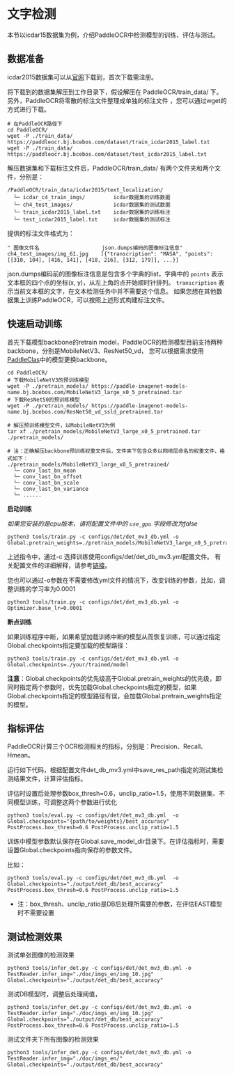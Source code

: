 # 文字检测

本节以icdar15数据集为例，介绍PaddleOCR中检测模型的训练、评估与测试。

## 数据准备
icdar2015数据集可以从[官网](https://rrc.cvc.uab.es/?ch=4&com=downloads)下载到，首次下载需注册。

将下载到的数据集解压到工作目录下，假设解压在 PaddleOCR/train_data/ 下。另外，PaddleOCR将零散的标注文件整理成单独的标注文件
，您可以通过wget的方式进行下载。
```
# 在PaddleOCR路径下
cd PaddleOCR/
wget -P ./train_data/  https://paddleocr.bj.bcebos.com/dataset/train_icdar2015_label.txt
wget -P ./train_data/  https://paddleocr.bj.bcebos.com/dataset/test_icdar2015_label.txt
```

解压数据集和下载标注文件后，PaddleOCR/train_data/ 有两个文件夹和两个文件，分别是：
```
/PaddleOCR/train_data/icdar2015/text_localization/
  └─ icdar_c4_train_imgs/         icdar数据集的训练数据
  └─ ch4_test_images/             icdar数据集的测试数据
  └─ train_icdar2015_label.txt    icdar数据集的训练标注
  └─ test_icdar2015_label.txt     icdar数据集的测试标注
```

提供的标注文件格式为：
```
" 图像文件名                    json.dumps编码的图像标注信息"
ch4_test_images/img_61.jpg    [{"transcription": "MASA", "points": [[310, 104], [416, 141], [418, 216], [312, 179]], ...}]
```
json.dumps编码前的图像标注信息是包含多个字典的list，字典中的 `points` 表示文本框的四个点的坐标(x, y)，从左上角的点开始顺时针排列。
`transcription` 表示当前文本框的文字，在文本检测任务中并不需要这个信息。
如果您想在其他数据集上训练PaddleOCR，可以按照上述形式构建标注文件。


## 快速启动训练

首先下载模型backbone的retrain model，PaddleOCR的检测模型目前支持两种backbone，分别是MobileNetV3、ResNet50_vd，
您可以根据需求使用[PaddleClas](https://github.com/PaddlePaddle/PaddleClas/tree/master/ppcls/modeling/architectures)中的模型更换backbone。
```
cd PaddleOCR/
# 下载MobileNetV3的预训练模型
wget -P ./pretrain_models/ https://paddle-imagenet-models-name.bj.bcebos.com/MobileNetV3_large_x0_5_pretrained.tar
# 下载ResNet50的预训练模型
wget -P ./pretrain_models/ https://paddle-imagenet-models-name.bj.bcebos.com/ResNet50_vd_ssld_pretrained.tar

# 解压预训练模型文件，以MobileNetV3为例
tar xf ./pretrain_models/MobileNetV3_large_x0_5_pretrained.tar ./pretrain_models/

# 注：正确解压backbone预训练权重文件后，文件夹下包含众多以网络层命名的权重文件，格式如下：
./pretrain_models/MobileNetV3_large_x0_5_pretrained/
  └─ conv_last_bn_mean
  └─ conv_last_bn_offset
  └─ conv_last_bn_scale
  └─ conv_last_bn_variance
  └─ ......

```

**启动训练**

*如果您安装的是cpu版本，请将配置文件中的 `use_gpu` 字段修改为false*

```
python3 tools/train.py -c configs/det/det_mv3_db.yml -o Global.pretrain_weights=./pretrain_models/MobileNetV3_large_x0_5_pretrained/
```

上述指令中，通过-c 选择训练使用configs/det/det_db_mv3.yml配置文件。
有关配置文件的详细解释，请参考[链接](./config.md)。

您也可以通过-o参数在不需要修改yml文件的情况下，改变训练的参数，比如，调整训练的学习率为0.0001
```
python3 tools/train.py -c configs/det/det_mv3_db.yml -o Optimizer.base_lr=0.0001
```

**断点训练**

如果训练程序中断，如果希望加载训练中断的模型从而恢复训练，可以通过指定Global.checkpoints指定要加载的模型路径：
```
python3 tools/train.py -c configs/det/det_mv3_db.yml -o Global.checkpoints=./your/trained/model
```

**注意**：Global.checkpoints的优先级高于Global.pretrain_weights的优先级，即同时指定两个参数时，优先加载Global.checkpoints指定的模型，如果Global.checkpoints指定的模型路径有误，会加载Global.pretrain_weights指定的模型。

## 指标评估

PaddleOCR计算三个OCR检测相关的指标，分别是：Precision、Recall、Hmean。

运行如下代码，根据配置文件det_db_mv3.yml中save_res_path指定的测试集检测结果文件，计算评估指标。

评估时设置后处理参数box_thresh=0.6，unclip_ratio=1.5，使用不同数据集、不同模型训练，可调整这两个参数进行优化
```
python3 tools/eval.py -c configs/det/det_mv3_db.yml  -o Global.checkpoints="{path/to/weights}/best_accuracy" PostProcess.box_thresh=0.6 PostProcess.unclip_ratio=1.5
```
训练中模型参数默认保存在Global.save_model_dir目录下。在评估指标时，需要设置Global.checkpoints指向保存的参数文件。

比如：
```
python3 tools/eval.py -c configs/det/det_mv3_db.yml  -o Global.checkpoints="./output/det_db/best_accuracy" PostProcess.box_thresh=0.6 PostProcess.unclip_ratio=1.5
```

* 注：box_thresh、unclip_ratio是DB后处理所需要的参数，在评估EAST模型时不需要设置

## 测试检测效果

测试单张图像的检测效果
```
python3 tools/infer_det.py -c configs/det/det_mv3_db.yml -o TestReader.infer_img="./doc/imgs_en/img_10.jpg" Global.checkpoints="./output/det_db/best_accuracy"
```

测试DB模型时，调整后处理阈值，
```
python3 tools/infer_det.py -c configs/det/det_mv3_db.yml -o TestReader.infer_img="./doc/imgs_en/img_10.jpg" Global.checkpoints="./output/det_db/best_accuracy" PostProcess.box_thresh=0.6 PostProcess.unclip_ratio=1.5
```


测试文件夹下所有图像的检测效果
```
python3 tools/infer_det.py -c configs/det/det_mv3_db.yml -o TestReader.infer_img="./doc/imgs_en/" Global.checkpoints="./output/det_db/best_accuracy"
```
